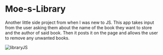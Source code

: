 # Moe-s-Library
Another little side project from when I was new to JS. This app takes input from the user asking them about the name of the book they want to store and the author of said book. Then it posts it on the page and allows the user to remove any unwanted books.

![libraryJS](https://user-images.githubusercontent.com/85468822/194461909-c0c5dd7c-297d-49f3-8afc-bbed8647f80c.PNG)
